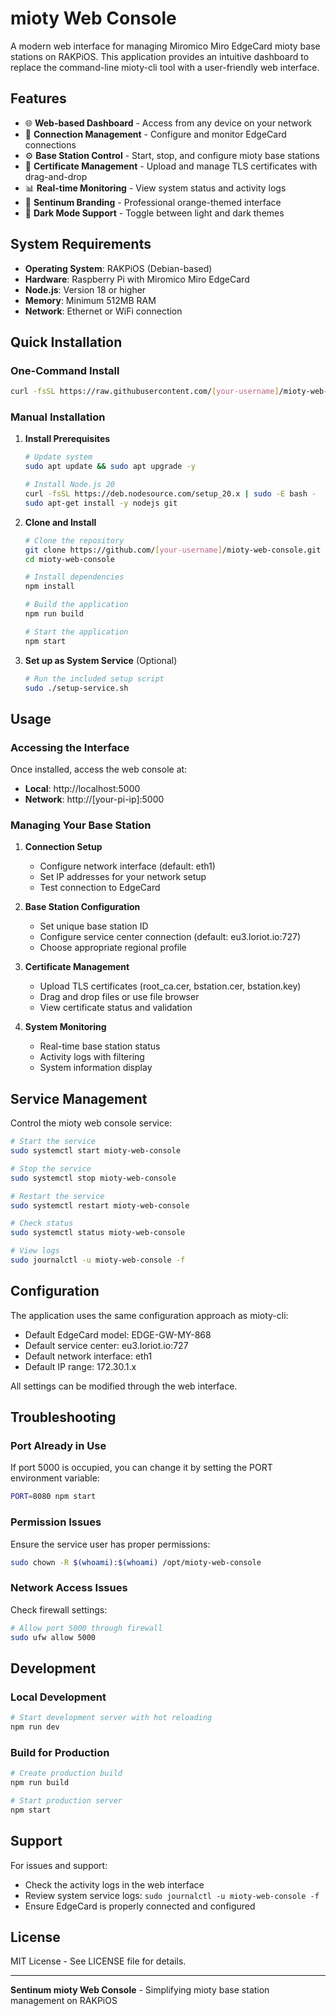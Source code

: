 # mioty Web Console

A modern web interface for managing Miromico Miro EdgeCard mioty base stations on RAKPiOS. This application provides an intuitive dashboard to replace the command-line mioty-cli tool with a user-friendly web interface.

## Features

- 🌐 **Web-based Dashboard** - Access from any device on your network
- 🔗 **Connection Management** - Configure and monitor EdgeCard connections
- ⚙️ **Base Station Control** - Start, stop, and configure mioty base stations
- 🔐 **Certificate Management** - Upload and manage TLS certificates with drag-and-drop
- 📊 **Real-time Monitoring** - View system status and activity logs
- 🎯 **Sentinum Branding** - Professional orange-themed interface
- 🌙 **Dark Mode Support** - Toggle between light and dark themes

## System Requirements

- **Operating System**: RAKPiOS (Debian-based)
- **Hardware**: Raspberry Pi with Miromico Miro EdgeCard
- **Node.js**: Version 18 or higher
- **Memory**: Minimum 512MB RAM
- **Network**: Ethernet or WiFi connection

## Quick Installation

### One-Command Install
```bash
curl -fsSL https://raw.githubusercontent.com/[your-username]/mioty-web-console/main/install.sh | bash
```

### Manual Installation

1. **Install Prerequisites**
   ```bash
   # Update system
   sudo apt update && sudo apt upgrade -y
   
   # Install Node.js 20
   curl -fsSL https://deb.nodesource.com/setup_20.x | sudo -E bash -
   sudo apt-get install -y nodejs git
   ```

2. **Clone and Install**
   ```bash
   # Clone the repository
   git clone https://github.com/[your-username]/mioty-web-console.git
   cd mioty-web-console
   
   # Install dependencies
   npm install
   
   # Build the application
   npm run build
   
   # Start the application
   npm start
   ```

3. **Set up as System Service** (Optional)
   ```bash
   # Run the included setup script
   sudo ./setup-service.sh
   ```

## Usage

### Accessing the Interface
Once installed, access the web console at:
- **Local**: http://localhost:5000
- **Network**: http://[your-pi-ip]:5000

### Managing Your Base Station

1. **Connection Setup**
   - Configure network interface (default: eth1)
   - Set IP addresses for your network setup
   - Test connection to EdgeCard

2. **Base Station Configuration**
   - Set unique base station ID
   - Configure service center connection (default: eu3.loriot.io:727)
   - Choose appropriate regional profile

3. **Certificate Management**
   - Upload TLS certificates (root_ca.cer, bstation.cer, bstation.key)
   - Drag and drop files or use file browser
   - View certificate status and validation

4. **System Monitoring**
   - Real-time base station status
   - Activity logs with filtering
   - System information display

## Service Management

Control the mioty web console service:

```bash
# Start the service
sudo systemctl start mioty-web-console

# Stop the service
sudo systemctl stop mioty-web-console

# Restart the service
sudo systemctl restart mioty-web-console

# Check status
sudo systemctl status mioty-web-console

# View logs
sudo journalctl -u mioty-web-console -f
```

## Configuration

The application uses the same configuration approach as mioty-cli:
- Default EdgeCard model: EDGE-GW-MY-868
- Default service center: eu3.loriot.io:727
- Default network interface: eth1
- Default IP range: 172.30.1.x

All settings can be modified through the web interface.

## Troubleshooting

### Port Already in Use
If port 5000 is occupied, you can change it by setting the PORT environment variable:
```bash
PORT=8080 npm start
```

### Permission Issues
Ensure the service user has proper permissions:
```bash
sudo chown -R $(whoami):$(whoami) /opt/mioty-web-console
```

### Network Access Issues
Check firewall settings:
```bash
# Allow port 5000 through firewall
sudo ufw allow 5000
```

## Development

### Local Development
```bash
# Start development server with hot reloading
npm run dev
```

### Build for Production
```bash
# Create production build
npm run build

# Start production server
npm start
```

## Support

For issues and support:
- Check the activity logs in the web interface
- Review system service logs: `sudo journalctl -u mioty-web-console -f`
- Ensure EdgeCard is properly connected and configured

## License

MIT License - See LICENSE file for details.

---

**Sentinum mioty Web Console** - Simplifying mioty base station management on RAKPiOS